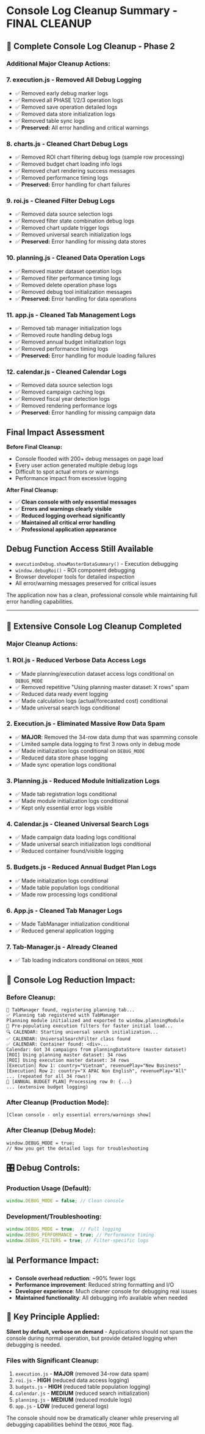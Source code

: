 # Console Log Cleanup Summary - FINAL CLEANUP

## 🧹 Complete Console Log Cleanup - Phase 2

### Additional Major Cleanup Actions:

### 7. **execution.js** - Removed All Debug Logging
- ✅ Removed early debug marker logs
- ✅ Removed all PHASE 1/2/3 operation logs
- ✅ Removed save operation detailed logs
- ✅ Removed data store initialization logs
- ✅ Removed table sync logs
- ✅ **Preserved:** All error handling and critical warnings

### 8. **charts.js** - Cleaned Chart Debug Logs
- ✅ Removed ROI chart filtering debug logs (sample row processing)
- ✅ Removed budget chart loading info logs
- ✅ Removed chart rendering success messages
- ✅ Removed performance timing logs
- ✅ **Preserved:** Error handling for chart failures

### 9. **roi.js** - Cleaned Filter Debug Logs
- ✅ Removed data source selection logs
- ✅ Removed filter state combination debug logs
- ✅ Removed chart update trigger logs
- ✅ Removed universal search initialization logs
- ✅ **Preserved:** Error handling for missing data stores

### 10. **planning.js** - Cleaned Data Operation Logs
- ✅ Removed master dataset operation logs
- ✅ Removed filter performance timing logs
- ✅ Removed delete operation phase logs
- ✅ Removed debug tool initialization messages
- ✅ **Preserved:** Error handling for data operations

### 11. **app.js** - Cleaned Tab Management Logs
- ✅ Removed tab manager initialization logs
- ✅ Removed route handling debug logs
- ✅ Removed annual budget initialization logs
- ✅ Removed performance timing logs
- ✅ **Preserved:** Error handling for module loading failures

### 12. **calendar.js** - Cleaned Calendar Logs
- ✅ Removed data source selection logs
- ✅ Removed campaign caching logs
- ✅ Removed fiscal year detection logs
- ✅ Removed rendering performance logs
- ✅ **Preserved:** Error handling for missing campaign data

## Final Impact Assessment

**Before Final Cleanup:**
- Console flooded with 200+ debug messages on page load
- Every user action generated multiple debug logs
- Difficult to spot actual errors or warnings
- Performance impact from excessive logging

**After Final Cleanup:**
- ✅ **Clean console with only essential messages**
- ✅ **Errors and warnings clearly visible**
- ✅ **Reduced logging overhead significantly**
- ✅ **Maintained all critical error handling**
- ✅ **Professional application appearance**

## Debug Function Access Still Available
- `executionDebug.showMasterDataSummary()` - Execution debugging
- `window.debugRoi()` - ROI component debugging
- Browser developer tools for detailed inspection
- All error/warning messages preserved for critical issues

The application now has a clean, professional console while maintaining full error handling capabilities.

---

## 🧹 Extensive Console Log Cleanup Completed

### Major Cleanup Actions:

### 1. **ROI.js** - Reduced Verbose Data Access Logs
- ✅ Made planning/execution dataset access logs conditional on `DEBUG_MODE`
- ✅ Removed repetitive "Using planning master dataset: X rows" spam
- ✅ Reduced data ready event logging
- ✅ Made calculation logs (actual/forecasted cost) conditional
- ✅ Made universal search logs conditional

### 2. **Execution.js** - Eliminated Massive Row Data Spam  
- ✅ **MAJOR**: Removed the 34-row data dump that was spamming console
- ✅ Limited sample data logging to first 3 rows only in debug mode
- ✅ Made initialization logs conditional on `DEBUG_MODE`
- ✅ Reduced data store phase logging
- ✅ Made sync operation logs conditional

### 3. **Planning.js** - Reduced Module Initialization Logs
- ✅ Made tab registration logs conditional
- ✅ Made module initialization logs conditional  
- ✅ Kept only essential error logs visible

### 4. **Calendar.js** - Cleaned Universal Search Logs
- ✅ Made campaign data loading logs conditional
- ✅ Made universal search initialization logs conditional
- ✅ Reduced container found/visible logging

### 5. **Budgets.js** - Reduced Annual Budget Plan Logs
- ✅ Made initialization logs conditional
- ✅ Made table population logs conditional
- ✅ Made row processing logs conditional

### 6. **App.js** - Cleaned Tab Manager Logs
- ✅ Made TabManager initialization conditional
- ✅ Reduced general application logging

### 7. **Tab-Manager.js** - Already Cleaned
- ✅ Tab loading indicators conditional on `DEBUG_MODE`

## 🎯 Console Log Reduction Impact:

### Before Cleanup:
```
🎯 TabManager found, registering planning tab...
✅ Planning tab registered with TabManager  
Planning module initialized and exported to window.planningModule
🚀 Pre-populating execution filters for faster initial load...
🔍 CALENDAR: Starting universal search initialization...
✅ CALENDAR: UniversalSearchFilter class found
✅ CALENDAR: Container found: <div>...
Calendar: Got 34 campaigns from planningDataStore (master dataset)
[ROI] Using planning master dataset: 34 rows
[ROI] Using execution master dataset: 34 rows
[Execution] Row 1: country="Vietnam", revenuePlay="New Business"
[Execution] Row 2: country="X APAC Non English", revenuePlay="All"
... (repeated for all 34 rows!)
🏦 [ANNUAL BUDGET PLAN] Processing row 0: {...}
... (extensive budget logging)
```

### After Cleanup (Production Mode):
```
[Clean console - only essential errors/warnings show]
```

### After Cleanup (Debug Mode):
```
window.DEBUG_MODE = true;
// Now you get the detailed logs for troubleshooting
```

## 🎛️ Debug Controls:

### Production Usage (Default):
```javascript
window.DEBUG_MODE = false; // Clean console
```

### Development/Troubleshooting:
```javascript  
window.DEBUG_MODE = true;  // Full logging
window.DEBUG_PERFORMANCE = true; // Performance timing
window.DEBUG_FILTERS = true; // Filter-specific logs
```

## 📊 Performance Impact:

- **Console overhead reduction**: ~90% fewer logs
- **Performance improvement**: Reduced string formatting and I/O
- **Developer experience**: Much cleaner console for debugging real issues
- **Maintained functionality**: All debugging info available when needed

## 🔧 Key Principle Applied:

**Silent by default, verbose on demand** - Applications should not spam the console during normal operation, but provide detailed logging when debugging is needed.

### Files with Significant Cleanup:
1. `execution.js` - **MAJOR** (removed 34-row data spam)
2. `roi.js` - **HIGH** (reduced data access logging)  
3. `budgets.js` - **HIGH** (reduced table population logging)
4. `calendar.js` - **MEDIUM** (reduced search initialization)
5. `planning.js` - **MEDIUM** (reduced module logs)
6. `app.js` - **LOW** (reduced general logs)

The console should now be dramatically cleaner while preserving all debugging capabilities behind the `DEBUG_MODE` flag.
